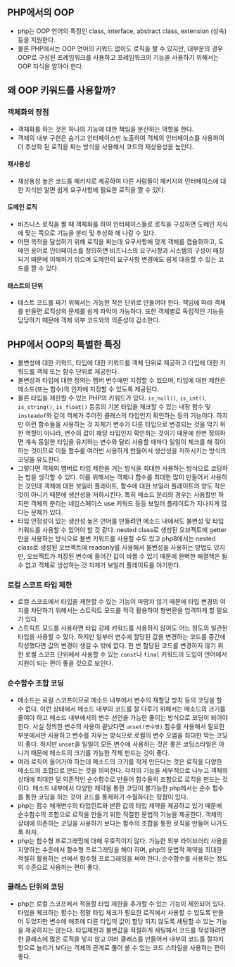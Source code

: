 ## PHP에서의 OOP
- php는 OOP 언어의 특징인 class, interface, abstract class, extension (상속) 등을 지원한다.
- 물론 PHP에서는 OOP 언어의 키워드 없이도 로직을 짤 수 있지만, 대부분의 경우 OOP로 구성된 프레임워크를 사용하고 프레임워크의 기능을 사용하기 위해서는 OOP 지식을 알아야 한다.

## 왜 OOP 키워드를 사용할까?
### 객체화의 장점
- 객체화를 하는 것은 하나의 기능에 대한 책임을 분산하는 역할을 한다. 
- 객체의 내부 구현은 숨기고 인터페이스만 노출하여 객체의 인터페이스를 사용하여 더 추상화 된 로직을 짜는 방식을 사용해서 코드의 재상용성을 높인다.

#### 재사용성
- 재상용성 높은 코드를 패키지로 제공하여 다른 사람들이 패키지의 인터페이스에 대한 지식만 알면 쉽게 요구사항에 필요한 로직을 짤 수 있다.

#### 도메인 로직
- 비즈니스 로직을 짤 때 객체화를 하여 인터페이스들로 로직을 구성하면 도메인 지식에 맞는 쪽으로 기능을 분리 및 추상화 해 나갈 수 있다.
- 어떤 목적을 달성하기 위해 로직을 짜는데 요구사항에 맞게 객체를 캡슐화하고, 도메인 용어로 인터페이스를 정의하면 비즈니스의 요구사항과 시스템의 구성이 매칭되기 때문에 이해하기 쉬으며 도메인의 요구사항 변경에도 쉽게 대응할 수 있는 코드를 짤 수 있다.

#### 태스트의 단위
- 태스트 코드를 짜기 위해서는 가능한 작은 단위로 만들어야 한다. 책임에 따라 객체를 만들면 로직상의 문제를 쉽게 파악이 가능하다. 또한 객체별로 독립적인 기능을 담당하기 때문에 객체 외부 코드와의 의존성이 감소한다.

## PHP에서 OOP의 특별한 특징
- 불변성에 대한 키워드, 타입에 대한 키워드를 객체 단위로 제공하고 타입에 대한 키워드를 객체 또는 함수 단위로 제공한다.
- 불변성과 타입에 대한 정의는 멤버 변수에만 지정할 수 있으며, 타입에 대한 제한은 메소드(또는 함수)의 인자에 지정할 수 있도록 제공된다.
- 물론 타입을 제한할 수 있는 PHP의 키워드가 있다. `is_null()`, `is_int()`, `is_string()`, `is_float()` 등등의 기본 타입을 체크할 수 있는 내장 함수 및 `insteadof`와 같이 객체가 주어진 클래스의 타입인지 확인하는 등의 기능이다. 하지만 이런 함수들을 사용하는 것 자체가 변수가 다른 타입으로 변경되는 것을 막기 위한 역할이 아니라, 변수의 값이 해당 타입인지 확인하는 것이기 때문에 한번 정의하면 계속 동일한 타입을 유지하는 변수와 달리 사용할 때마다 일일이 체크를 해 줘야 하는 것이므로 이들 함수를 여러번 사용하게 만들어서 생산성을 저하시키는 방식의 코딩을 유도한다.
- 그렇다면 객체의 멤버로 타입 제한을 거는 방식을 최대한 사용하는 방식으로 코딩하는 법을 생각할 수 있다. 이를 위해서는 객체나 함수를 최대한 많이 만들어서 사용하는 것인데 객체에 대한 보일러 플레이트, 함수에 대한 보일러 플레이트의 양도 작은 것이 아니기 때문에 생산성을 저하시킨다. 특히 메소드 분리의 경우는 사용할만 하지만 객체의 분리는 네임스페이스 use 키워드 등등 보일러 플레이트가 지나치게 많다는 문제가 있다.
- 타입 안정성이 있는 생산성 높은 언어를 만들려면 메소드 내에서도 불변성 및 타입 키워드를 사용할 수 있어야 할 것 같다. nested class로 생성된 오브젝트에 getter만을 사용하는 방식으로 불변 키워드를 사용할 수도 있고 php8에서는 nested class로 생성된 오브젝트에 readonly를 사용해서 불변성을 사용하는 방법도 있지만, 오브젝트가 저장된 변수에 들어간 값이 바뀔 수 있기 때문에 완벽한 해결책은 될 수 없고 객체로 생성하는 것 자체가 보일러 플레이트를 야기한다.

### 로컬 스코프 타입 제한
- 로컬 스코프에서 타입을 제한할 수 있는 기능이 마땅치 않기 때문에 타입 변경의 여지를 차단하기 위해서는 스트릭트 모드를 적극 활용하여 형변환을 엄격하게 할 필요가 있다.
- 스트릭트 모드를 사용하면 타입 강제 키워드를 사용하지 않아도 어느 정도의 일관된 타입을 사용할 수 있다. 하지만 일부러 변수에 할당된 값을 변경하는 코드를 중간에 작성했다면 값의 변경이 생길 수 밖에 없다. 한 번 할당된 코드를 변경하지 않기 위한 로컬 스코프 단위에서 사용할 수 있는 `const`나 `final` 키워드의 도입이 언어에서 지원이 되는 편이 좋을 것으로 보인다.

### 순수함수 조합 코딩
- 메소드는 로컬 스코프이므로 메소드 내부에서 변수의 재할당 방지 등의 코딩을 할 수 없다. 이런 상태에서 메소드 내부의 코드를 잘 다루기 위해서는 메소드의 크기를 줄여야 하고 메소드 내부에서의 변수 선언을 가능한 줄이는 방식으로 코딩이 되어야 한다. 사실 정의한 변수의 사용이 끝났다면 `unset(변수명)` 함수를 사용해서 필요한 부분에서만 사용하고 변수를 지우는 방식으로 로컬의 변수 오염을 최대한 막는 코딩이 좋다. 하지만 `unset`을 일일이 모든 변수에 사용하는 것은 좋은 코딩스타일은 아니기 때문에 메소드의 크기를 가능한 작제 만드는 것이 좋다.
- 여러 로직이 들어가야 하는데 메소드의 크기를 작게 만든다는 것은 로직을 다양한 메소드의 조합으로 만드는 것을 의미한다. 각각의 기능을 세부적으로 나누고 객체의 상태에 최대한 덜 의존적인 순수함수로 만들어 함수들의 조합으로 로직을 만드는 것이다. 메소드 내부에서 다양한 제약을 통한 코딩이 불가능한 php에서는 순수 함수를 통한 코딩을 하는 것이 코드를 통제하기 수월하다는 장점이 있다.
- php는 함수 매개변수의 타입힌트와 반환 값의 타입 제약을 제공하고 있기 때문에 순수함수의 조합으로 로직을 만들기 위한 적절한 문법적 기능을 제공한다. 객체의 상태에 의존하는 코딩을 사용하기 보다는 함수의 조합을 통한 로직을 만들어 나가도록 하자.
- php는 함수형 프로그래밍에 대해 우호적이지 않다. 가능한 외부 라이브러리 사용을 지양하는 수준에서 함수형 프로그래밍을 해야 하며, php의 문법적 제약을 최대한 적절히 활용하는 선에서 함수형 프로그래밍을 써야 한다. 순수함수를 사용하는 정도의 수준으로 사용하는 편이 좋다.

### 클래스 단위의 코딩
- php는 로컬 스코프에서 적용할 타입 제한을 추가할 수 있는 기능이 제한되어 있다. 타입을 체크하는 함수는 정말 타입 체크가 필요한 로직에서 사용할 수 있도록 만들어 두었지만 변수에 애초에 다른 타입의 값이 할당 되지 않도록 세팅할 수 있는 기능을 제공하지는 않는다. 타입제한과 불변값을 적절하게 세팅해서 코드를 작성하려면 한 클래스에 많은 로직을 넣지 않고 여러 클래스를 만들어서 내부의 코드를 절차지향으로 늘리기 보다는 객체의 관계로 풀어 쓸 수 있는 코드 스타일을 사용하는 편이 좋다.
